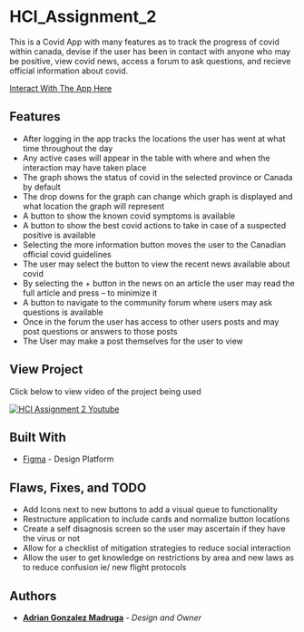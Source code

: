 # HCI_Assignment_2
This is a Covid App with many features as to track the progress of covid within canada, devise if the user has been in contact with anyone who may be positive, view covid news, access a forum to ask questions, and recieve official information about covid.

[Interact With The App Here](https://www.figma.com/file/hjUMSnI6iCrXtievJCdP52/HIC-Covid-App-2?node-id=0%3A1)

## Features
*	After logging in the app tracks the locations the user has went at what time throughout the day
*	Any active cases will appear in the table with where and when the interaction may have taken place
*	The graph shows the status of covid in the selected province or Canada by default
*	The drop downs for the graph can change which graph is displayed and what location the graph will represent
*	A button to show the known covid symptoms is available
*	A button to show the best covid actions to take in case of a suspected positive is available
*	Selecting the more information button moves the user to the Canadian official covid guidelines
*	The user may select the button to view the recent news available about covid
*	By selecting the + button in the news on an article the user may read the full article and press – to minimize it
*	A button to navigate to the community forum where users may ask questions is available
*	Once in the forum the user has access to other users posts and may post questions or answers to those posts
*	The User may make a post themselves for the user to view


## View Project
Click below to view video of the project being used

[![HCI Assignment 2 Youtube](https://i9.ytimg.com/vi/Kb4vNi0WCJk/mq1.jpg?sqp=CPS4tv0F&rs=AOn4CLBZeSXRs-Mpfymf_erMzL_6zgjjqw)](https://youtu.be/Kb4vNi0WCJk "HCI Assignment 2")

## Built With

* [Figma](https://www.figma.com/) - Design Platform

## Flaws, Fixes, and TODO

* Add Icons next to new buttons to add a visual queue to functionality
* Restructure application to include cards and normalize button locations
* Create a self disagnosis screen so the user may ascertain if they have the virus or not
* Allow for a checklist of mitigation strategies to reduce social interaction
* Allow the user to get knowledge on restrictions by area and new laws as to reduce confusion ie/ new flight protocols


## Authors

* **[Adrian Gonzalez Madruga](https://github.com/Adrian-Gonzalez-Madruga)** - *Design and Owner*

